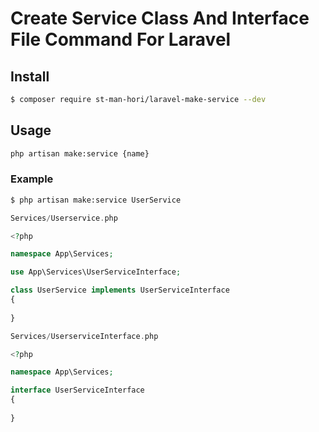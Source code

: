 # Create Service Class And Interface File Command For Laravel

## Install
```bash
$ composer require st-man-hori/laravel-make-service --dev
```

## Usage
```bash
php artisan make:service {name}
```

### Example
```bash
$ php artisan make:service UserService
```

```php
Services/Userservice.php

<?php

namespace App\Services;

use App\Services\UserServiceInterface;

class UserService implements UserServiceInterface
{
  
}
```

```php
Services/UserserviceInterface.php

<?php

namespace App\Services;

interface UserServiceInterface
{
  
}
```